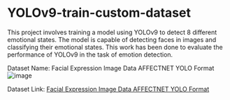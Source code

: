 # YOLOv9-train-custom-dataset
This project involves training a model using YOLOv9 to detect 8 different emotional states. The model is capable of detecting faces in images and classifying their emotional states. This work has been done to evaluate the performance of YOLOv9 in the task of emotion detection.



Dataset Name: Facial Expression Image Data AFFECTNET YOLO Format
![image](https://github.com/altanulaszohre/YOLOv9-train-custom-dataset/assets/111522957/5cbae123-55af-4651-8a24-31becf1cfdd5)




Dataset Link: [Facial Expression Image Data AFFECTNET YOLO Format](https://www.kaggle.com/datasets/fatihkgg/affectnet-yolo-format)

